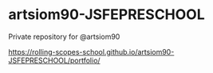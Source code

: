 # artsiom90-JSFEPRESCHOOL
Private repository for @artsiom90

https://rolling-scopes-school.github.io/artsiom90-JSFEPRESCHOOL/portfolio/
